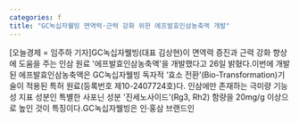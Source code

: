 ```yaml
---
categories: f
title: "GC녹십자웰빙 면역력·근력 강화 위한 에프발효인삼농축액 개발"
---
```

[오늘경제 = 임주하 기자]GC녹십자웰빙(대표 김상현)이 면역력 증진과 근력 강화 향상에 도움을 주는 인삼 원료 &#39;에프발효인삼농축액&#39;을 개발했다고 26일 밝혔다.이번에 개발된 에프발효인삼농축액은 GC녹십자웰빙 독자적 ‘효소 전환’(Bio-Transformation)기술이 적용된 특허 원료(등록번호 제10-2407724호)다. 인삼에만 존재하는 극미량 기능성 지표 성분인 특별한 사포닌 성분 &#39;진세노사이드&#39;(Rg3, Rh2) 함량을 20mg/g 이상으로 높인 것이 특징이다.GC녹십자웰빙은 인·홍삼 브랜드인